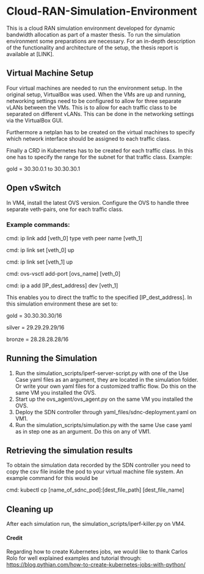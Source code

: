 # Cloud-RAN-Simulation-Environment
This is a cloud RAN simulation environment developed for dynamic bandwidth allocation as part of a master thesis. To run the simulation environment some preparations are necessary. For an in-depth description of the functionality and architecture of the setup, the thesis report is available at [LINK]. 

## Virtual Machine Setup
Four virtual machines are needed to run the environment setup. In the original setup, VirtualBox was used. When the VMs are up and running, networking settings need to be configured to allow for three separate vLANs between the VMs. This is to allow for each traffic class to be separated on different vLANs. This can be done in the networking settings via the VirtualBox GUI.

Furthermore a netplan has to be created on the virtual machines to specify which network interface should be assigned to each traffic class. 

Finally a CRD in Kubernetes has to be created for each traffic class. In this one has to specify the range for the subnet for that traffic class. Example:

gold =  30.30.0.1 to 30.30.30.1

## Open vSwitch
In VM4, install the latest OVS version.
Configure the OVS to handle three separate veth-pairs, one for each traffic class.

### Example commands:

cmd: ip link add [veth_0] type veth peer name [veth_1] 

cmd: ip link set [veth_0] up

cmd: ip link set [veth_1] up

cmd: ovs-vsctl add-port [ovs_name] [veth_0] 

cmd: ip a add [IP_dest_address] dev [veth_1] 


This enables you to direct the traffic to the specified [IP_dest_address]. In this simulation environment these are set to:

gold = 30.30.30.30/16 

silver = 29.29.29.29/16

bronze = 28.28.28.28/16 


## Running the Simulation
1. Run the simulation_scripts/iperf-server-script.py with one of the Use Case yaml files as an argument, they are located in the simulation folder. Or write your own yaml files for a customized traffic flow. Do this on the same VM you installed the OVS.
2. Start up the ovs_agent/ovs_agent.py on the same VM you installed the OVS.
3. Deploy the SDN controller through yaml_files/sdnc-deployment.yaml on VM1.
4. Run the simulation_scripts/simulation.py with the same Use case yaml as in step one as an argument. Do this on any of VM1. 

## Retrieving the simulation results
To obtain the simulation data recorded by the SDN controller you need to copy the csv file inside the pod to your virtual machine file system.
An example command for this would be 

cmd: kubectl cp [name_of_sdnc_pod]:[dest_file_path] [dest_file_name]


## Cleaning up
After each simulation run, the simulation_scripts/iperf-killer.py on VM4.

#### Credit
Regarding how to create Kubernetes jobs, we would like to thank Carlos Rolo for well explained examples and tutorial through:
https://blog.pythian.com/how-to-create-kubernetes-jobs-with-python/
